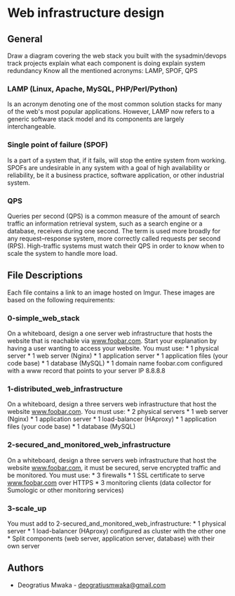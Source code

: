 # Web infrastructure design
## General
Draw a diagram covering the web stack you built with the sysadmin/devops 
track projects explain what each component is doing explain system 
redundancy Know all the mentioned acronyms: LAMP, SPOF, QPS
### LAMP (Linux, Apache, MySQL, PHP/Perl/Python)
Is an acronym denoting one of the most common solution stacks for many 
of the web's most popular applications. However, LAMP now refers to a 
generic software stack model and its components are largely 
interchangeable.
### Single point of failure (SPOF)
Is a part of a system that, if it fails, will stop the entire system 
from working. SPOFs are undesirable in any system with a goal of high 
availability or reliability, be it a business practice, software 
application, or other industrial system.
### QPS
Queries per second (QPS) is a common measure of the amount of search 
traffic an information retrieval system, such as a search engine or a 
database, receives during one second. The term is used more broadly for 
any request–response system, more correctly called requests per second 
(RPS). High-traffic systems must watch their QPS in order to know when 
to scale the system to handle more load.
## File Descriptions
Each file contains a link to an image hosted on Imgur. These images are 
based on the following requirements:
### 0-simple_web_stack
On a whiteboard, design a one server web infrastructure that hosts the 
website that is reachable via www.foobar.com. Start your explanation by 
having a user wanting to access your website. You must use: * 1 physical 
server * 1 web server (Nginx) * 1 application server * 1 application 
files (your code base) * 1 database (MySQL) * 1 domain name foobar.com 
configured with a www record that points to your server IP 8.8.8.8
### 1-distributed_web_infrastructure
On a whiteboard, design a three servers web infrastructure that host the 
website www.foobar.com. You must use: * 2 physical servers * 1 web 
server (Nginx) * 1 application server * 1 load-balancer (HAproxy) * 1 
application files (your code base) * 1 database (MySQL)
### 2-secured_and_monitored_web_infrastructure
On a whiteboard, design a three servers web infrastructure that host the 
website www.foobar.com, it must be secured, serve encrypted traffic and 
be monitored. You must use: * 3 firewalls * 1 SSL certificate to serve 
www.foobar.com over HTTPS * 3 monitoring clients (data collector for 
Sumologic or other monitoring services)
### 3-scale_up
You must add to 2-secured_and_monitored_web_infrastructure: * 1 physical 
server * 1 load-balancer (HAproxy) configured as cluster with the other 
one * Split components (web server, application server, database) with 
their own server
## Authors
* Deogratius Mwaka - deogratiusmwaka@gmail.com
